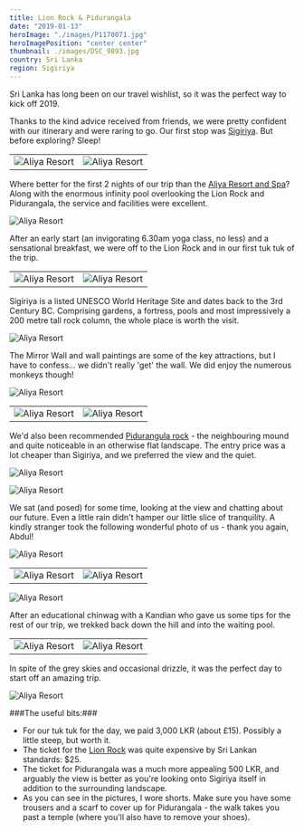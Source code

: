 ```yaml
---
title: Lion Rock & Pidurangala
date: "2019-01-13"
heroImage: "./images/P1170071.jpg"
heroImagePosition: "center center"
thumbnail: ./images/DSC_9893.jpg
country: Sri Lanka
region: Sigiriya
---
```


Sri Lanka has long been on our travel wishlist, so it was the perfect way to kick off 2019.

Thanks to the kind advice received from friends, we were pretty confident with our itinerary and were raring to go. Our first stop was [Sigiriya](https://sigiriyatourism.com/). But before exploring? Sleep!

|  |  |
| --- | --- |
| ![Aliya Resort](./images/P1160965.jpg) | ![Aliya Resort](./images/P1160969.jpg)

Where better for the first 2 nights of our trip than the [Aliya Resort and Spa](https://www.booking.com/hotel/lk/aliya-resort-and-spa.en-gb.html)? Along with the enormous infinity pool overlooking the Lion Rock and Pidurangala, the service and facilities were excellent.

![Aliya Resort](./images/P1160983.jpg)

After an early start (an invigorating 6.30am yoga class, no less) and a sensational breakfast, we were off to the Lion Rock and in our first tuk tuk of the trip.

|  |  |
| --- | --- |
| ![Aliya Resort](./images/P1170068.jpg)| ![Aliya Resort](./images/P1170090.jpg)

Sigiriya is a listed UNESCO World Heritage Site and dates back to the 3rd Century BC. Comprising gardens, a fortress, pools and most impressively a 200 metre tall rock column, the whole place is worth the visit.

![Aliya Resort](./images/DSC_9490.jpg)

The Mirror Wall and wall paintings are some of the key attractions, but I have to confess... we didn't really 'get' the wall. We did enjoy the numerous monkeys though!

![Aliya Resort](./images/DSC_9508-ANIMATION.gif)

|  |  |
| --- | --- |
| ![Aliya Resort](./images/DSC_9893.jpg) | ![Aliya Resort](./images/DSC_9541.jpg)

We'd also been recommended [Pidurangula rock](https://www.tripadvisor.co.uk/Attraction_Review-g304141-d3220900-Reviews-Pidurangala_Rock-Sigiriya_Central_Province.html) - the neighbouring mound and quite noticeable in an otherwise flat landscape. The entry price was a lot cheaper than Sigiriya, and we preferred the view and the quiet. 

![Aliya Resort](./images/P1170134.jpg)

![Aliya Resort](./images/P1170150.jpg)

We sat (and posed) for some time, looking at the view and chatting about our future. Even a little rain didn't hamper our little slice of tranquility. A kindly stranger took the following wonderful photo of us - thank you again, Abdul!

![Aliya Resort](./images/DSC_2156.jpg)

|  |  |
| --- | --- |
| ![Aliya Resort](./images/P1170360.jpg)| ![Aliya Resort](./images/P1170179.jpg)

![Aliya Resort](./images/DSC_9901.jpg)

After an educational chinwag with a Kandian who gave us some tips for the rest of our trip, we trekked back down the hill and into the waiting pool.

|  |  |
| --- | --- |
| ![Aliya Resort](./images/P1160977.jpg) | ![Aliya Resort](./images/P1160980.jpg)

In spite of the grey skies and occasional drizzle, it was the perfect day to start off an amazing trip. 

![Aliya Resort](./images/IMG_20190113_180747.jpg)

###The useful bits:###

- For our tuk tuk for the day, we paid 3,000 LKR (about £15). Possibly a little steep, but worth it.
- The ticket for the [Lion Rock](https://sigiriyatourism.com/) was quite expensive by Sri Lankan standards: $25. 
- The ticket for Pidurangala was a much more appealing 500 LKR, and arguably the view is better as you're looking onto Sigiriya itself in addition to the surrounding landscape.
- As you can see in the pictures, I wore shorts. Make sure you have some trousers and a scarf to cover up for Pidurangala - the walk takes you past a temple (where you'll also have to remove your shoes).